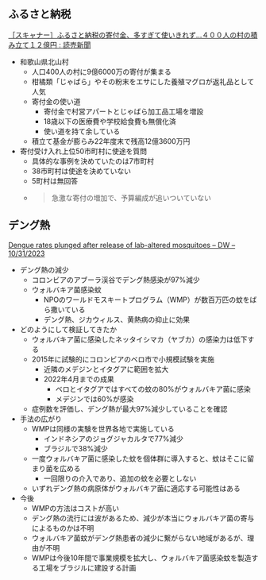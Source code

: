 ## ふるさと納税

[［スキャナー］ふるさと納税の寄付金、多すぎて使いきれず…４００人の村の積み立て１２億円 : 読売新聞](https://www.yomiuri.co.jp/national/20231105-OYT1T50137/)

- 和歌山県北山村
  - 人口400人の村に9億6000万の寄付が集まる
  - 柑橘類「じゃばら」やその粉末をエサにした養殖マグロが返礼品として人気
  - 寄付金の使い道
    - 寄付金で村営アパートとじゃばら加工品工場を増設
    - 18歳以下の医療費や学校給食費も無償化済
    - 使い道を持て余している
  - 積立て基金が膨らみ22年度末で残高12億3600万円
- 寄付受け入れ上位50市町村に使途を質問
  - 具体的な事例を決めていたのは7市町村
  - 38市町村は使途を決めていない
  - 5町村は無回答
  - > 急激な寄付の増加で、予算編成が追いついていない

## デング熱

[Dengue rates plunged after release of lab-altered mosquitoes – DW – 10/31/2023](https://www.dw.com/en/dengue-rates-plummeted-in-colombia-after-lab-infected-mosquito-release/a-67268943)

- デング熱の減少
  - コロンビアのアブーラ渓谷でデング熱感染が97%減少
  - ウォルバキア菌感染蚊
    - NPOのワールドモスキートプログラム（WMP）が数百万匹の蚊をばら撒いている
    - デング熱、ジカウィルス、黄熱病の抑止に効果
- どのようにして検証してきたか
  - ウォルバキア菌に感染したネッタイシマカ（ヤブカ）の感染力は低下する
  - 2015年に試験的にコロンビアのベロ市で小規模試験を実施
    - 近隣のメデジンとイタグアに範囲を拡大
    - 2022年4月までの成果
      - ベロとイタグアではすべての蚊の80%がウォルバキア菌に感染
      - メデジンでは60%が感染
  - 症例数を評価し、デング熱が最大97%減少していることを確認
- 手法の広がり
  - WMPは同様の実験を世界各地で実施している
    - インドネシアのジョグジャカルタで77%減少
    - ブラジルで38%減少
  - 一度ウォルバキア菌に感染した蚊を個体群に導入すると、蚊はそこに留まり菌を広める
    - 一回限りの介入であり、追加の蚊を必要としない
  - いずれデング熱の病原体がウォルバキア菌に適応する可能性はある
- 今後
  - WMPの方法はコストが高い
  - デング熱の流行には波があるため、減少が本当にウォルバキア菌の寄与によるものかは不明
  - ウォルバキア菌蚊がデング熱患者の減少に繋がらない地域があるが、理由が不明
  - WMPは今後10年間で事業規模を拡大し、ウォルバキア菌感染蚊を製造する工場をブラジルに建設する計画
